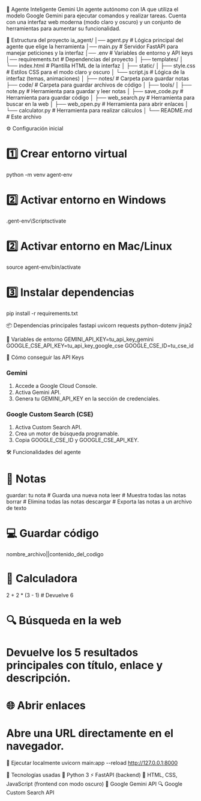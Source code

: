 🤖 Agente Inteligente Gemini
Un agente autónomo con IA que utiliza el modelo Google Gemini para ejecutar comandos y realizar tareas.
Cuenta con una interfaz web moderna (modo claro y oscuro) y un conjunto de herramientas para aumentar su funcionalidad.

📂 Estructura del proyecto
ia_agent/
│── agent.py          # Lógica principal del agente que elige la herramienta
│── main.py           # Servidor FastAPI para manejar peticiones y la interfaz
│── .env              # Variables de entorno y API keys
│── requirements.txt  # Dependencias del proyecto
│
├── templates/
│   └── index.html    # Plantilla HTML de la interfaz
│
├── static/
│   ├── style.css     # Estilos CSS para el modo claro y oscuro
│   └── script.js     # Lógica de la interfaz (temas, animaciones)
│
├── notes/            # Carpeta para guardar notas
├── code/             # Carpeta para guardar archivos de código
│
├── tools/
│   ├── note.py       # Herramienta para guardar y leer notas
│   ├── save_code.py  # Herramienta para guardar código
│   ├── web_search.py # Herramienta para buscar en la web
│   ├── web_open.py   # Herramienta para abrir enlaces
│   └── calculator.py # Herramienta para realizar cálculos
│
└── README.md         # Este archivo

⚙️ Configuración inicial
# 1️⃣ Crear entorno virtual
python -m venv agent-env

# 2️⃣ Activar entorno en Windows
.gent-env\Scriptsctivate

# 2️⃣ Activar entorno en Mac/Linux
source agent-env/bin/activate

# 3️⃣ Instalar dependencias
pip install -r requirements.txt

📦 Dependencias principales
fastapi
uvicorn
requests
python-dotenv
jinja2

🔐 Variables de entorno
GEMINI_API_KEY=tu_api_key_gemini
GOOGLE_CSE_API_KEY=tu_api_key_google_cse
GOOGLE_CSE_ID=tu_cse_id

🔑 Cómo conseguir las API Keys
### Gemini
1. Accede a Google Cloud Console.
2. Activa Gemini API.
3. Genera tu GEMINI_API_KEY en la sección de credenciales.

### Google Custom Search (CSE)
1. Activa Custom Search API.
2. Crea un motor de búsqueda programable.
3. Copia GOOGLE_CSE_ID y GOOGLE_CSE_API_KEY.

🛠 Funcionalidades del agente
# 📝 Notas
guardar: tu nota   # Guarda una nueva nota
leer               # Muestra todas las notas
borrar             # Elimina todas las notas
descargar          # Exporta las notas a un archivo de texto

# 💻 Guardar código
nombre_archivo||contenido_del_codigo

# 🧮 Calculadora
2 + 2 * (3 - 1)   # Devuelve 6

# 🔍 Búsqueda en la web
# Devuelve los 5 resultados principales con título, enlace y descripción.

# 🌐 Abrir enlaces
# Abre una URL directamente en el navegador.

🚀 Ejecutar localmente
uvicorn main:app --reload
http://127.0.0.1:8000

📌 Tecnologías usadas
🐍 Python 3
⚡ FastAPI (backend)
🎨 HTML, CSS, JavaScript (frontend con modo oscuro)
🔑 Google Gemini API
🔍 Google Custom Search API

